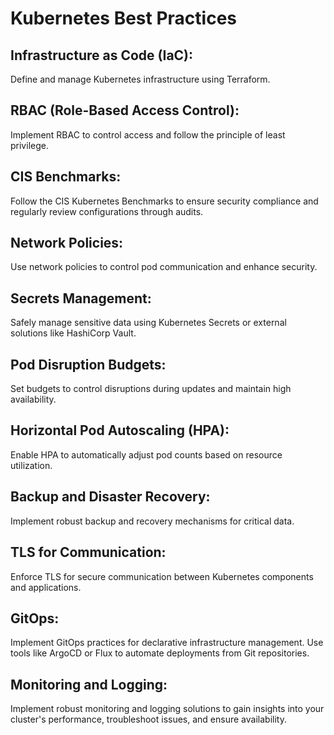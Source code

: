 # Kubernetes Best Practices

## Infrastructure as Code (IaC):
Define and manage Kubernetes infrastructure using Terraform. 

## RBAC (Role-Based Access Control):
Implement RBAC to control access and follow the principle of least privilege.

## CIS Benchmarks:
Follow the CIS Kubernetes Benchmarks to ensure security compliance and regularly review configurations through audits.

## Network Policies:
Use network policies to control pod communication and enhance security.

## Secrets Management:
Safely manage sensitive data using Kubernetes Secrets or external solutions like HashiCorp Vault.

## Pod Disruption Budgets:
Set budgets to control disruptions during updates and maintain high availability.

## Horizontal Pod Autoscaling (HPA):
Enable HPA to automatically adjust pod counts based on resource utilization.

## Backup and Disaster Recovery:
Implement robust backup and recovery mechanisms for critical data.

## TLS for Communication:
Enforce TLS for secure communication between Kubernetes components and applications.

## GitOps:
Implement GitOps practices for declarative infrastructure management. Use tools like ArgoCD or Flux to automate deployments from Git repositories.

## Monitoring and Logging:
Implement robust monitoring and logging solutions to gain insights into your cluster's performance, troubleshoot issues, and ensure availability.
